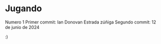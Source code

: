 # Jugando
Numero 1
Primer commit: Ian Donovan Estrada zúñiga
Segundo commit: 12 de junio de 2024

:)
